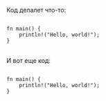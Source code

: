 Код делалет что-то:
<pre><code class="language-rust"> 
fn main() {
    println!("Hello, world!");
}
</code> </pre>

И вот еще код:
<pre><code class="language-rust"> 
fn main() {
    println!("Hello, world!");
}
</code> </pre>